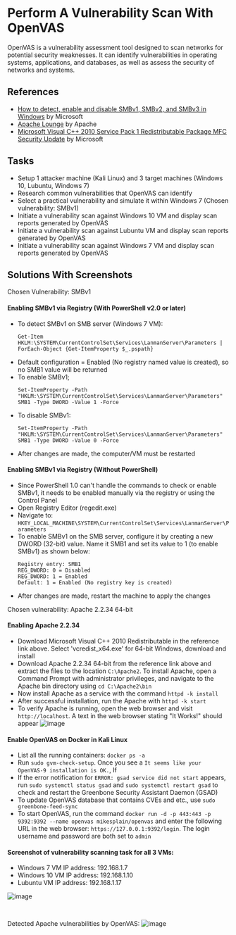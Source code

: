 # Perform A Vulnerability Scan With OpenVAS
OpenVAS is a vulnerability assessment tool designed to scan networks for potential security weaknesses. It can identify vulnerabilities in operating systems, applications, and databases, as well as assess the security of networks and systems.

## References
- [How to detect, enable and disable SMBv1, SMBv2, and SMBv3 in Windows](https://learn.microsoft.com/en-us/windows-server/storage/file-server/troubleshoot/detect-enable-and-disable-smbv1-v2-v3?tabs=server#for-windows-7-windows-server-2008-r2-windows-vista-and-windows-server-2008) by Microsoft
- [Apache Lounge](https://www.apachelounge.com/download/win64/) by Apache
- [Microsoft Visual C++ 2010 Service Pack 1 Redistributable Package MFC Security Update](https://www.microsoft.com/en-us/download/details.aspx?id=26999) by Microsoft


## Tasks
- Setup 1 attacker machine (Kali Linux) and 3 target machines (Windows 10, Lubuntu, Windows 7)
- Research common vulnerabilities that OpenVAS can identify
- Select a practical vulnerability and simulate it within Windows 7 (Chosen vulnerability: SMBv1)
- Initiate a vulnerability scan against Windows 10 VM and display scan reports generated by OpenVAS
- Initiate a vulnerability scan against Lubuntu VM and display scan reports generated by OpenVAS
- Initiate a vulnerability scan against Windows 7 VM and display scan reports generated by OpenVAS
  

## Solutions With Screenshots
Chosen Vulnerability: SMBv1 

#### Enabling SMBv1 via Registry (With PowerShell v2.0 or later)
- To detect SMBv1 on SMB server (Windows 7 VM):
  ```
  Get-Item HKLM:\SYSTEM\CurrentControlSet\Services\LanmanServer\Parameters | ForEach-Object {Get-ItemProperty $_.pspath}
  ```
- Default configuration = Enabled (No registry named value is created), so no SMB1 value will be returned
- To enable SMBv1;
  ```
  Set-ItemProperty -Path "HKLM:\SYSTEM\CurrentControlSet\Services\LanmanServer\Parameters" SMB1 -Type DWORD -Value 1 -Force
  ```
- To disable SMBv1:
  ```
  Set-ItemProperty -Path "HKLM:\SYSTEM\CurrentControlSet\Services\LanmanServer\Parameters" SMB1 -Type DWORD -Value 0 -Force
  ```
- After changes are made, the computer/VM must be restarted


#### Enabling SMBv1 via Registry (Without PowerShell)
- Since PowerShell 1.0 can't handle the commands to check or enable SMBv1, it needs to be enabled manually via the registry or using the Control Panel
- Open Registry Editor (regedit.exe)
- Navigate to: `HKEY_LOCAL_MACHINE\SYSTEM\CurrentControlSet\Services\LanmanServer\Parameters`
- To enable SMBv1 on the SMB server, configure it by creating a new DWORD (32-bit) value. Name it SMB1 and set its value to 1 (to enable SMBv1) as shown below:
  ```
  Registry entry: SMB1
  REG_DWORD: 0 = Disabled
  REG_DWORD: 1 = Enabled
  Default: 1 = Enabled (No registry key is created)
  ```
- After changes are made, restart the machine to apply the changes

Chosen vulnerability: Apache 2.2.34 64-bit
#### Enabling Apache 2.2.34
- Download Microsoft Visual C++ 2010 Redistributable in the reference link above. Select 'vcredist_x64.exe' for 64-bit Windows, download and install
- Download Apache 2.2.34 64-bit from the reference link above and extract the files to the location `C:\Apache2`. To install Apache, open a Command Prompt with administrator privileges, and navigate to the Apache bin directory using `cd C:\Apache2\bin`
- Now install Apache as a service with the command `httpd -k install`
- After successful installation, run the Apache with `httpd -k start`
- To verify Apache is running, open the web browser and visit `http://localhost`. A text in the web browser stating "It Works!" should appear
![image](https://github.com/user-attachments/assets/ab0daae0-e765-4e6e-807d-84c7b9ce6472)


#### Enable OpenVAS on Docker in Kali Linux
- List all the running containers: `docker ps -a`
- Run `sudo gvm-check-setup`. Once you see a `It seems like your OpenVAS-9 installation is OK.`, If 
- If the error notification for `ERROR: gsad service did not start` appears, run `sudo systemctl status gsad` and `sudo systemctl restart gsad` to check and restart the Greenbone Security Assistant Daemon (GSAD)
- To update OpenVAS database that contains CVEs and etc., use `sudo greenbone-feed-sync`
- To start OpenVAS, run the command `docker run -d -p 443:443 -p 9392:9392 --name openvas mikesplain/openvas` and enter the following URL in the web browser: `https://127.0.0.1:9392/login`. The login username and password are both set to `admin`


#### Screenshot of vulnerability scanning task for all 3 VMs:
- Windows 7 VM IP address: 192.168.1.7
- Windows 10 VM IP address: 192.168.1.10
- Lubuntu VM IP address: 192.168.1.17

![image](https://github.com/user-attachments/assets/51b65300-7281-44e5-9487-ecf19959ab59)

<br/>

Detected Apache vulnerabilities by OpenVAS:
![image](https://github.com/user-attachments/assets/4482a3b6-88e2-40e9-b489-609bf920d59c)




  
